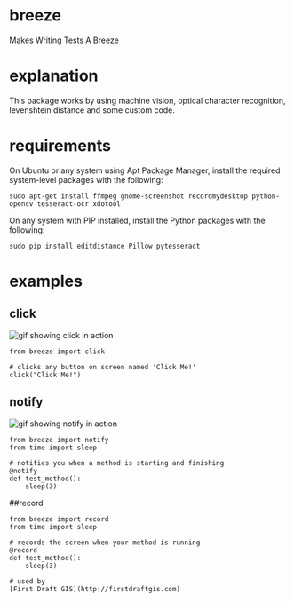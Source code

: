 # breeze
Makes Writing Tests A Breeze

# explanation
This package works by using machine vision, optical character recognition, levenshtein distance and some custom code.


# requirements
On Ubuntu or any system using Apt Package Manager, install the required system-level packages with the following:
```
sudo apt-get install ffmpeg gnome-screenshot recordmydesktop python-opencv tesseract-ocr xdotool
```
On any system with PIP installed, install the Python packages with the following:
```
sudo pip install editdistance Pillow pytesseract
```

# examples
## click
![gif showing click in action](https://raw.githubusercontent.com/DanielJDufour/breeze/master/gifs/clickbutton.gif)
```
from breeze import click

# clicks any button on screen named 'Click Me!'
click("Click Me!")
```
## notify
![gif showing notify in action](https://raw.githubusercontent.com/DanielJDufour/breeze/master/gifs/notify.gif)
```
from breeze import notify
from time import sleep

# notifies you when a method is starting and finishing
@notify
def test_method():
    sleep(3)
```

##record
```
from breeze import record
from time import sleep

# records the screen when your method is running
@record
def test_method():
    sleep(3)
    
# used by
[First Draft GIS](http://firstdraftgis.com)
